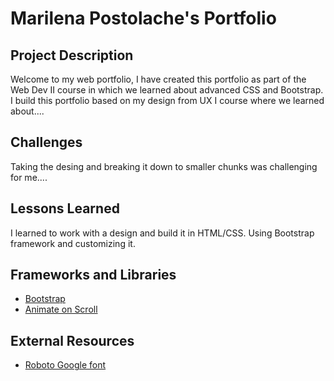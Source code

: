 # Marilena Postolache's Portfolio

## Project Description

Welcome to my web portfolio, I have created this portfolio as part of the Web Dev II course in which we learned about advanced CSS and Bootstrap. I build this portfolio based on my design from UX I course where we learned about....

## Challenges

Taking the desing and breaking it down to smaller chunks was challenging for me....

## Lessons Learned

I learned to work with a design and build it in HTML/CSS.
Using Bootstrap framework and customizing it.

## Frameworks and Libraries

- [Bootstrap](https://getbootstrap.com/)
- [Animate on Scroll](https://michalsnik.github.io/aos/)

## External Resources

- [Roboto Google font](https://fonts.google.com/specimen/Roboto)
